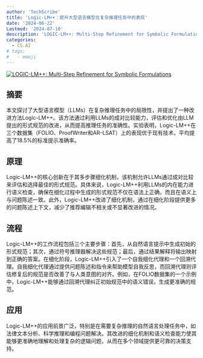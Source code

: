 ```yaml
---
author: 'TechScribe'
title: 'Logic-LM++：提升大型语言模型在复杂推理任务中的表现'
date: '2024-06-22'
Lastmod: '2024-07-10'
description: 'LOGIC-LM++: Multi-Step Refinement for Symbolic Formulations'
categories:
  - CS.AI
# tags:
#   - emoji
---
```


[![LOGIC-LM++: Multi-Step Refinement for Symbolic Formulations](https://arxiv-research-1301205113.cos.ap-guangzhou.myqcloud.com/images/2407.02514v2.pdf_0.jpg)](https://arxiv.org/abs/2407.02514v2)

## 摘要

本文探讨了大型语言模型（LLMs）在复杂推理任务中的局限性，并提出了一种改进方法Logic-LM++。该方法通过利用LLMs的成对比较能力，评估和优化由LLM提出的形式规范的改进，从而提高推理任务的准确性。实验表明，Logic-LM++在三个数据集（FOLIO、ProofWriter和AR-LSAT）上的表现优于现有技术，平均提高了18.5%的标准提示准确率。<!--more-->

## 原理

Logic-LM++的核心创新在于其多步骤细化机制，该机制允许LLMs通过成对比较来评估和选择最佳的形式规范。具体来说，Logic-LM++利用LLMs的内在能力进行语义检查，确保在细化过程中生成的形式规范不仅在语法上正确，而且在语义上与问题陈述一致。此外，Logic-LM++改进了细化机制，通过在细化阶段提供更多的问题陈述上下文，减少了推荐编辑不相关或不显著改进的情况。

## 流程

Logic-LM++的工作流程包括三个主要步骤：首先，从自然语言提示中生成初始的形式规范；其次，通过符号推理器解决这些规范；最后，通过结果解释将输出映射到正确的答案。在细化阶段，Logic-LM++引入了一个自我细化代理和一个回溯代理。自我细化代理通过提供问题陈述和指令来帮助模型自我反思，而回溯代理则评估修复后的规范是否改善了与人类意图的对齐。例如，在FOLIO数据集的一个示例中，Logic-LM++能够通过回溯代理纠正初始规范中的语义错误，生成更准确的规范。

## 应用

Logic-LM++的应用前景广泛，特别是在需要复杂推理的自然语言处理任务中，如法律文本分析、科学推理和编程问题解决。其改进的细化机制和语义检查能力使其能够更准确地理解和处理复杂的逻辑问题，从而在多个领域提供更可靠的决策支持。